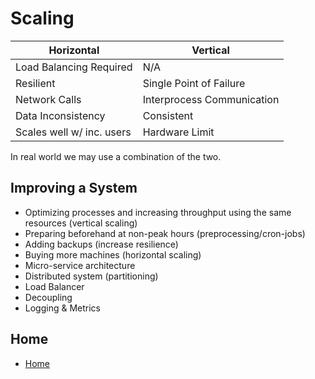 # Scaling

| Horizontal                | Vertical                   |
| ------------------------- | -------------------------- |
| Load Balancing Required   | N/A                        |
| Resilient                 | Single Point of Failure    |
| Network Calls             | Interprocess Communication |
| Data Inconsistency        | Consistent                 |
| Scales well w/ inc. users | Hardware Limit             |

In real world we may use a combination of the two.

## Improving a System

- Optimizing processes and increasing throughput using the same resources (vertical scaling)
- Preparing beforehand at non-peak hours (preprocessing/cron-jobs)
- Adding backups (increase resilience)
- Buying more machines (horizontal scaling)
- Micro-service architecture
- Distributed system (partitioning)
- Load Balancer
- Decoupling
- Logging & Metrics

## Home

- [Home](./README.md)
